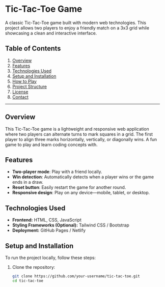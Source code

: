 # Tic-Tac-Toe Game

A classic Tic-Tac-Toe game built with modern web technologies. This project allows two players to enjoy a friendly match on a 3x3 grid while showcasing a clean and interactive interface.

## Table of Contents

1. [Overview](#overview)
2. [Features](#features)
3. [Technologies Used](#technologies-used)
4. [Setup and Installation](#setup-and-installation)
5. [How to Play](#how-to-play)
6. [Project Structure](#project-structure)
7. [License](#license)
8. [Contact](#contact)

---

## Overview

This Tic-Tac-Toe game is a lightweight and responsive web application where two players can alternate turns to mark squares in a grid. The first player to align three marks horizontally, vertically, or diagonally wins. A fun game to play and learn coding concepts with.

## Features

- **Two-player mode**: Play with a friend locally.
- **Win detection**: Automatically detects when a player wins or the game ends in a draw.
- **Reset button**: Easily restart the game for another round.
- **Responsive design**: Play on any device—mobile, tablet, or desktop.

## Technologies Used

- **Frontend:** HTML, CSS, JavaScript  
- **Styling Frameworks (Optional):** Tailwind CSS / Bootstrap  
- **Deployment:** GitHub Pages / Netlify  

## Setup and Installation

To run the project locally, follow these steps:

1. Clone the repository:
   ```bash
   git clone https://github.com/your-username/tic-tac-toe.git
   cd tic-tac-toe
